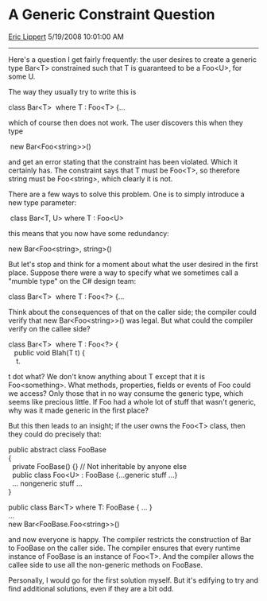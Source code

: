 # A Generic Constraint Question

[Eric Lippert](https://social.msdn.microsoft.com/profile/Eric%20Lippert) 5/19/2008 10:01:00 AM

-----

Here's a question I get fairly frequently: the user desires to create a generic type Bar\<T\> constrained such that T is guaranteed to be a Foo\<U\>, for some U.

The way they usually try to write this is

 

class Bar\<T\>  where T : Foo\<T\> {...

which of course then does not work. The user discovers this when they type

 

 new Bar\<Foo\<string\>\>()

and get an error stating that the constraint has been violated. Which it certainly has. The constraint says that T must be Foo\<T\>, so therefore string must be Foo\<string\>, which clearly it is not.

There are a few ways to solve this problem. One is to simply introduce a new type parameter:

 

 class Bar\<T, U\> where T : Foo\<U\>

this means that you now have some redundancy:

 

new Bar\<Foo\<string\>, string\>()

But let's stop and think for a moment about what the user desired in the first place. Suppose there were a way to specify what we sometimes call a "mumble type" on the C\# design team:

 

class Bar\<T\>  where T : Foo\<?\> {...

Think about the consequences of that on the caller side; the compiler could verify that new Bar\<Foo\<string\>\>() was legal. But what could the compiler verify on the callee side?

 

class Bar\<T\>  where T : Foo\<?\> {  
   public void Blah(T t) {  
    t.

t dot what? We don't know anything about T except that it is Foo\<something\>. What methods, properties, fields or events of Foo could we access? Only those that in no way consume the generic type, which seems like precious little. If Foo had a whole lot of stuff that wasn't generic, why was it made generic in the first place?

But this then leads to an insight; if the user owns the Foo\<T\> class, then they could do precisely that:

 

public abstract class FooBase  
{  
  private FooBase() {} // Not inheritable by anyone else  
  public class Foo\<U\> : FooBase {...generic stuff ...}  
  ... nongeneric stuff ...  
}

public class Bar\<T\> where T: FooBase { ... }  
...  
new Bar\<FooBase.Foo\<string\>\>()

and now everyone is happy. The compiler restricts the construction of Bar to FooBase on the caller side. The compiler ensures that every runtime instance of FooBase is an instance of Foo\<T\>. And the compiler allows the callee side to use all the non-generic methods on FooBase.

Personally, I would go for the first solution myself. But it's edifying to try and find additional solutions, even if they are a bit odd.

